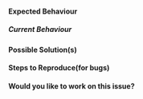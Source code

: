 #### Expected Behaviour

##### Current Behaviour

#### Possible Solution(s)

#### Steps to Reproduce(for bugs)


#### Would you like to work on this issue?


